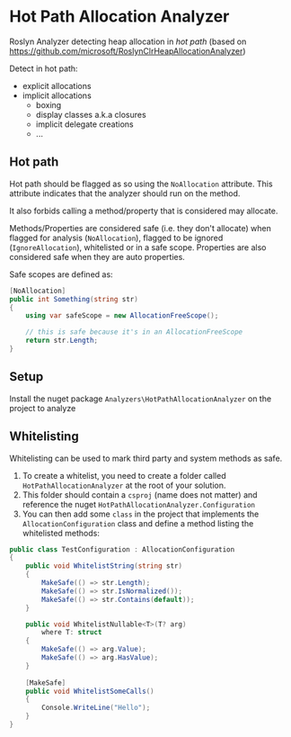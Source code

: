 Hot Path Allocation Analyzer
===================================

Roslyn Analyzer detecting heap allocation in *hot path* (based on https://github.com/microsoft/RoslynClrHeapAllocationAnalyzer) 

Detect in hot path:  
 - explicit allocations 
 - implicit allocations 
    - boxing 
    - display classes a.k.a closures 
    - implicit delegate creations
    - ...

## Hot path

Hot path should be flagged as so using the `NoAllocation` attribute. This attribute indicates that the analyzer should run on the method.

It also forbids calling a method/property that is considered may allocate.

Methods/Properties are considered safe (i.e. they don't allocate) when flagged for analysis (`NoAllocation`), flagged to be ignored (`IgnoreAllocation`), whitelisted or in a safe scope.
Properties are also considered safe when they are auto properties.

Safe scopes are defined as:
```cs
[NoAllocation]
public int Something(string str) 
{
    using var safeScope = new AllocationFreeScope();

    // this is safe because it's in an AllocationFreeScope
    return str.Length;
}
```

## Setup

Install the nuget package `Analyzers\HotPathAllocationAnalyzer` on the project to analyze

## Whitelisting

Whitelisting can be used to mark third party and system methods as safe.

1. To create a whitelist, you need to create a folder called `HotPathAllocationAnalyzer` at the root of your solution. 
2. This folder should contain a `csproj` (name does not matter) and reference the nuget `HotPathAllocationAnalyzer.Configuration`
3. You can then add some `class` in the project that implements the `AllocationConfiguration` class and define a method listing the whitelisted methods:

```cs
public class TestConfiguration : AllocationConfiguration
{
    public void WhitelistString(string str)
    {
        MakeSafe(() => str.Length);
        MakeSafe(() => str.IsNormalized());
        MakeSafe(() => str.Contains(default));
    }

    public void WhitelistNullable<T>(T? arg)
        where T: struct
    {
        MakeSafe(() => arg.Value); 
        MakeSafe(() => arg.HasValue); 
    }
    
    [MakeSafe]
    public void WhitelistSomeCalls()
    {
        Console.WriteLine("Hello");
    }
}
```  
